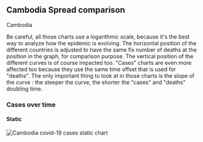 ## Cambodia Spread comparison 

Cambodia



Be careful, all those charts use a logarithmic scale, because it's the best way to analyze how the epidemic is evolving. 
The horizontal position of the different countries is adjusted to have the same fix number of deaths at the position in the graph, for comparison purpose.
The vertical position of the different curves is of course impacted too.
"Cases" charts are even more affected too because they use the same time offset that is used for "deaths".
The only important thing to look at in those charts is the slope of the curve : the steeper the curve, the shorter the "cases" and "deaths" doubling time.


 
### Cases over time
 
#### Static
![Cambodia covid-19 cases static chart](https://raw.githubusercontent.com/madlag/coronavirus_study/master/notebooks/graphs/2020-03-20/countries/Cambodia/2020-03-20_Cambodia_deaths.png "Cambodia covid-19 cases static chart")   

